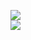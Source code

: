 [![](https://img.shields.io/badge/Made%20With-Github%20Spray-lightgrey.svg?style=for-the-badge&logo=github)](https://github.com/Annihil/github-spray#20336)  
[![](https://i.imgur.com/2DrTn0Z.gif)](https://github.com/Annihil/github-spray)